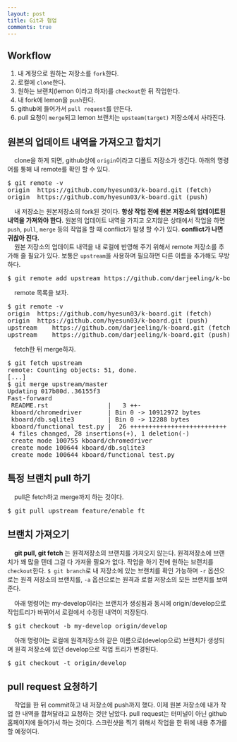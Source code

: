 ```yaml
---
layout: post
title: Git과 협업
comments: true
---
```


## **Workflow**

1. 내 계정으로 원하는 저장소를 `fork`한다.
2. 로컬에 `clone`한다.
3. 원하는 브랜치(lemon 이라고 하자)를 `checkout`한 뒤 작업한다.
4. 내 fork에 lemon을 `push`한다.
5. github에 들어가서 `pull request`를 만든다.
6. pull 요청이 `merge`되고 lemon 브랜치는 `upsteam(target)` 저장소에서 사라진다.

## **원본의 업데이트 내역을 가져오고 합치기**
&nbsp;&nbsp;&nbsp; clone을 하게 되면, github상에 `origin`이라고 디폴트 저장소가 생긴다. 아래의 명령어를 통해 내 remote를 확인 할 수 있다.
<pre>$ git remote -v
origin	https://github.com/hyesun03/k-board.git (fetch)
origin	https://github.com/hyesun03/k-board.git (push)</pre>
&nbsp;&nbsp;&nbsp; 내 저장소는 원본저장소의 fork된 것이다. **항상 작업 전에 원본 저장소의 업데이트된 내역을 가져와야 한다.** 원본의 업데이트 내역을 가지고 오지않은 상태에서 작업을 하면 `push`, `pull`, `merge` 등의 작업을 할 때 conflict가 발생 할 수가 있다. **conflict가 나면 귀찮아 진다.**       
&nbsp;&nbsp;&nbsp; 원본 저장소의 업데이트 내역을 내 로컬에 반영해 주기 위해서 remote 저장소를 추가해 줄 필요가 있다. 보통은 `upstream`을 사용하며 필요하면 다른 이름을 추가해도 무방하다.
<pre>$ git remote add upstream https://github.com/darjeeling/k-board.git</pre>
&nbsp;&nbsp;&nbsp; remote 목록을 보자.
<pre>$ git remote -v
origin	https://github.com/hyesun03/k-board.git (fetch)
origin	https://github.com/hyesun03/k-board.git (push)
upstream	https://github.com/darjeeling/k-board.git (fetch)
upstream	https://github.com/darjeeling/k-board.git (push)</pre>
&nbsp;&nbsp;&nbsp; fetch한 뒤 merge하자.
<pre>$ git fetch upstream
remote: Counting objects: 51, done.
[...]
$ git merge upstream/master
Updating 017b80d..36155f3
Fast-forward
 README.rst                |   3 ++-
 kboard/chromedriver       | Bin 0 -> 10912972 bytes
 kboard/db.sqlite3         | Bin 0 -> 12288 bytes
 kboard/functional_test.py |  26 ++++++++++++++++++++++++++
 4 files changed, 28 insertions(+), 1 deletion(-)
 create mode 100755 kboard/chromedriver
 create mode 100644 kboard/db.sqlite3
 create mode 100644 kboard/functional_test.py
</pre>

## **특정 브랜치 pull 하기**
&nbsp;&nbsp;&nbsp; pull은 fetch하고 merge까지 하는 것이다.
<pre>$ git pull upstream feature/enable_ft</pre>

## **브랜치 가져오기**
&nbsp;&nbsp;&nbsp; **git pull, git fetch** 는 원격저장소의 브랜치를 가져오지 않는다. 원격저장소에 브랜치가 꽤 많을 텐데 그걸 다 가져올 필요가 없다. 작업을 하기 전에 원하는 브랜치를 `checkout`한다. `$ git branch`로 내 저장소에 있는 브랜치를 확인 가능하며 `-r` 옵션으로는 원격 저장소의 브랜치를, `-a` 옵션으로는 원격과 로컬 저장소의 모든 브랜치를 보여준다.    

&nbsp;&nbsp;&nbsp; 아래 명령어는 my-develop이라는 브랜치가 생성됨과 동시에 origin/develop으로 작업트리가 바뀌어서 로컬에서 수정된 내역이 저장된다.
<pre>$ git checkout -b my-develop origin/develop
</pre>
&nbsp;&nbsp;&nbsp; 아래 명령어는 로컬에 원격저장소와 같은 이름으로(develop으로) 브랜치가 생성되며 원격 저장소에 있던 develop으로 작업 트리가 변경된다.
<pre>$ git checkout -t origin/develop
</pre>

## **pull request 요청하기**
&nbsp;&nbsp;&nbsp; 작업을 한 뒤 commit하고 내 저장소에 push까지 했다. 이제 원본 저장소에 내가 작업 한 내역을 합쳐달라고 요청하는 것만 남았다. pull request는 터미널이 아닌 github 홈페이지에 들어가서 하는 것이다. 스크린샷을 찍기 위해서 작업을 한 뒤에 내용 추가를 할 예정이다.
